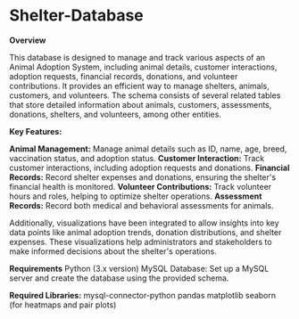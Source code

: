 # Shelter-Database
****Overview****

This database is designed to manage and track various aspects of an Animal Adoption System, including animal details, customer interactions, adoption requests, financial records, donations, and volunteer contributions. It provides an efficient way to manage shelters, animals, customers, and volunteers.
The schema consists of several related tables that store detailed information about animals, customers, assessments, donations, shelters, and volunteers, among other entities.

****Key Features:****

**Animal Management:** Manage animal details such as ID, name, age, breed, vaccination status, and adoption status.
**Customer Interaction:** Track customer interactions, including adoption requests and donations.
**Financial Records:** Record shelter expenses and donations, ensuring the shelter's financial health is monitored.
**Volunteer Contributions:** Track volunteer hours and roles, helping to optimize shelter operations.
**Assessment Records:** Record both medical and behavioral assessments for animals.

Additionally, visualizations have been integrated to allow insights into key data points like animal adoption trends, donation distributions, and shelter expenses. These visualizations help administrators and stakeholders to make informed decisions about the shelter's operations.

****Requirements****
Python (3.x version)
MySQL Database: Set up a MySQL server and create the database using the provided schema.

**Required Libraries:**
mysql-connector-python
pandas
matplotlib
seaborn (for heatmaps and pair plots)
